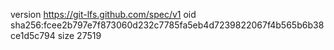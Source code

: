 version https://git-lfs.github.com/spec/v1
oid sha256:fcee2b797e7f873060d232c7785fa5eb4d7239822067f4b565b6b38ce1d5c794
size 27519
